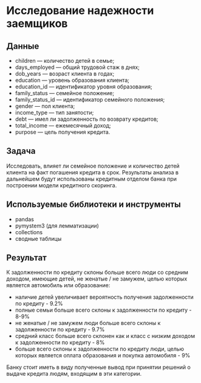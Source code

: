 # Исследование надежности заемщиков

## Данные

- children — количество детей в семье;
- days_employed — общий трудовой стаж в днях;
- dob_years — возраст клиента в годах;
- education — уровень образования клиента;
- education_id — идентификатор уровня образования;
- family_status — семейное положение;
- family_status_id — идентификатор семейного положения;
- gender — пол клиента;
- income_type — тип занятости;
- debt — имел ли задолженность по возврату кредитов;
- total_income — ежемесячный доход;
- purpose — цель получения кредита.

## Задача
Исследовать, влияет ли семейное положение и количество детей клиента на факт погашения кредита в срок. Результаты анализа в дальнейшем будут использованы кредитным отделом банка при построении модели кредитного скоринга.

## Используемые библиотеки и инструменты
- pandas
- pymystem3 (для лемматизации)
- collections
- сводные таблицы

## Результат
К задолженности по кредиту склоны больше всего люди со средним доходом, имеющие детей, не женатые / не замужем, целью которых является автомобиль или образование:
- наличие детей увеличивает вероятность получения задолженности по кредиту - 9.2%
- полные семьи больше всего склоны к задолженности по кредиту - 8-9%
- не женатые / не замужем люди больше всего склоны к задолженности по кредиту - 9.7%
- средний класс больше всего склонен как и класс с низким доходом к задолженности по кредиту - 8%
- больше всего склоны к задолженности по кредиту люди, целью которых является оплата образования и покупка автомобиля - 9%

Банку стоит иметь в виду полученные вывод при принятии решений о выдаче кредита людям, входящим в эти категории.
